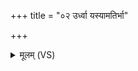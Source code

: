+++
title = "०२ उर्ध्वा यस्यामतिर्भा"

+++
<details><summary>मूलम् (VS)</summary>

उ॒र्ध्वा यस्या॒मति॒र्भा अदि॑द्युत॒त्सवी॑मनि। हिर॑ण्यपाणिरमिमीत सु॒क्रतुः॑ कृ॒पात्स्वः᳡ ॥
</details>